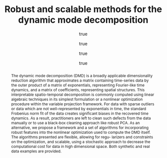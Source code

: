 ---
layout: publication
abstract: The dynamic mode decomposition (DMD) is a broadly applicable dimensionality
  reduction algorithm that approximates a matrix containing time-series data by the
  outer product of a matrix of exponentials, representing Fourier-like time dynamics,
  and a matrix of coefficients, representing spatial structures. This interpretable
  spatio-temporal decomposition is commonly computed using linear algebraic techniques
  in its simplest formulation or a nonlinear optimization procedure within the variable
  projection framework. For data with sparse outliers or data which are not well-represented
  by exponentials in time, the standard Frobenius norm fit of the data creates significant
  biases in the recovered time dynamics. As a result, practitioners are left to clean
  such defects from the data manually or to use a black-box cleaning approach like
  robust PCA. As an alternative, we propose a framework and a set of algorithms for
  incorporating robust features into the nonlinear optimization used to compute the
  DMD itself. The algorithms presented are flexible, allowing for regu- larizers and
  constraints on the optimization, and scalable, using a stochastic approach to decrease
  the computational cost for data in high dimensional space. Both synthetic and real
  data examples are provided.
author:
- family: Askham
  given: Travis
- family: Zheng
  given: Peng
- family: Aravkin
  given: Aleksandr
- family: Kutz
  given: J Nathan
container-title: arXiv preprint arXiv:1712.01883
ref-id: askham2017robust
title: Robust and scalable methods for the dynamic mode decomposition
type: article-journal
year: '2017'
---